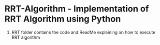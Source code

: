 # RRT-Algorithm - Implementation of RRT Algorithm using Python

1) RRT folder contains the code and ReadMe explaining on how to execute RRT algorithm 
